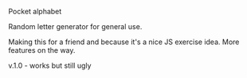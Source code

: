 Pocket alphabet

Random letter generator for general use. 

Making this for a friend and because it's a nice JS exercise idea.
More features on the way. 

v.1.0 - works but still ugly

